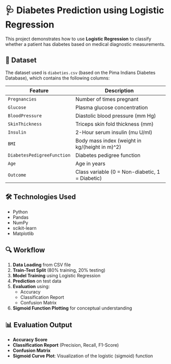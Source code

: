 # 🩺 Diabetes Prediction using Logistic Regression

This project demonstrates how to use **Logistic Regression** to classify whether a patient has diabetes based on medical diagnostic measurements.

## 📁 Dataset

The dataset used is `diabeties.csv` (based on the Pima Indians Diabetes Database), which contains the following columns:

| Feature                    | Description                                      |
|---------------------------|--------------------------------------------------|
| `Pregnancies`             | Number of times pregnant                         |
| `Glucose`                 | Plasma glucose concentration                     |
| `BloodPressure`           | Diastolic blood pressure (mm Hg)                 |
| `SkinThickness`           | Triceps skin fold thickness (mm)                |
| `Insulin`                 | 2-Hour serum insulin (mu U/ml)                   |
| `BMI`                     | Body mass index (weight in kg/(height in m)^2)  |
| `DiabetesPedigreeFunction`| Diabetes pedigree function                       |
| `Age`                     | Age in years                                     |
| `Outcome`                 | Class variable (0 = Non-diabetic, 1 = Diabetic) |

## 🛠️ Technologies Used

- Python
- Pandas
- NumPy
- scikit-learn
- Matplotlib

## 🔍 Workflow

1. **Data Loading** from CSV file
2. **Train-Test Split** (80% training, 20% testing)
3. **Model Training** using Logistic Regression
4. **Prediction** on test data
5. **Evaluation** using:
   - Accuracy
   - Classification Report
   - Confusion Matrix
6. **Sigmoid Function Plotting** for conceptual understanding

## 📊 Evaluation Output

- **Accuracy Score**
- **Classification Report** (Precision, Recall, F1-Score)
- **Confusion Matrix**
- **Sigmoid Curve Plot**: Visualization of the logistic (sigmoid) function
